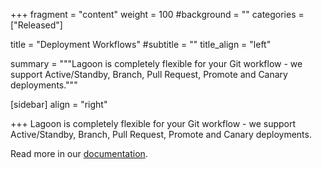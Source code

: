 +++
fragment = "content"
weight = 100
#background = ""
categories = ["Released"]

title = "Deployment Workflows"
#subtitle = ""
title_align = "left"

summary = """Lagoon is completely flexible for your Git workflow - we support Active/Standby, Branch, Pull Request, Promote and Canary deployments."""

[sidebar]
  align = "right"

+++
Lagoon is completely flexible for your Git workflow - we support Active/Standby, Branch, Pull Request, Promote and Canary deployments.

Read more in our [documentation](https://docs.lagoon.sh/lagoon/using-lagoon-advanced/workflows).

